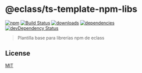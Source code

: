 # @eclass/ts-template-npm-libs

[![npm](https://img.shields.io/npm/v/@eclass/template-npm-libs.svg)](https://www.npmjs.com/package/@eclass/template-npm-libs)
[![Build Status](https://travis-ci.org/eclass/template-npm-libs.svg?branch=master)](https://travis-ci.org/eclass/template-npm-libs)
[![downloads](https://img.shields.io/npm/dt/@eclass/template-npm-libs.svg)](https://www.npmjs.com/package/@eclass/template-npm-libs)
[![dependencies](https://img.shields.io/david/eclass/template-npm-libs.svg)](https://david-dm.org/eclass/template-npm-libs)
[![devDependency Status](https://img.shields.io/david/dev/eclass/template-npm-libs.svg)](https://david-dm.org/eclass/template-npm-libs#info=devDependencies)

> Plantilla base para librerías npm de eclass

## License

[MIT](https://tldrlegal.com/license/mit-license)
